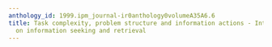 ```yaml
---
anthology_id: 1999.ipm_journal-ir0anthology0volumeA35A6.6
title: Task complexity, problem structure and information actions - Integrating studies
  on information seeking and retrieval
---
```

